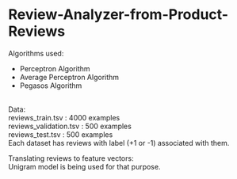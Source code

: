 # Review-Analyzer-from-Product-Reviews  

<p>Algorithms used: <br> 
  <ul>
    <li>Perceptron Algorithm</li>
    <li>Average Perceptron Algorithm</li>
    <li>Pegasos Algorithm </li>
  </ul>
  <br>
  Data:  <br>
  reviews_train.tsv : 4000 examples  <br>
  reviews_validation.tsv : 500 examples  <br>
  reviews_test.tsv : 500 examples  <br>
  Each dataset has reviews with label (+1 or -1) associated with them.  <br>
  
  Translating reviews to feature vectors:  <br>
  Unigram model is being used for that purpose.</p>  

